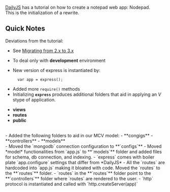 [DailyJS](http://dailyjs.com/2010/11/01/node-tutorial/) has a tutorial on how to create a notepad web app: Nodepad.  
This is the initialization of a rewrite.

## Quick Notes #

Deviations from the tutorial:

* See [Migrating from 2.x to 3.x](https://github.com/visionmedia/express/wiki/Migrating-from-2.x-to-3.x)
* To deal only with **development** environment
* New version of express is instantiated by:

        var app = express();

- Added more `require()` methods
- Initializing **`express`** produces additional folders that aid in applying an *V* stype of application.
 + **views**
 + **routes**
 + **public**
<br />
- Added the following folders to aid in our MCV model:
    - **congigs**
    - **controllers**
    - **models**
<br />
- Moved the `mongodb` connection configuration to **`configs`**
- Moved *model* functionalities from `app.js` to **`models`** folder and added files for schema, db connection, and indexing.
- `express` comes with boiler plate `app.configure` settings that differ from *DailyJS*
- All the `routes` are hardcoded into `app.js` making it bloated with code.  Moved the `routes` to the **`routes`** folder.
- `routes` in the **`routes`** folder point to the **`controllers`** folder where `routes` are rendered to the user.
- `http` protocol is instantiated and called with `http.createServer(app)`